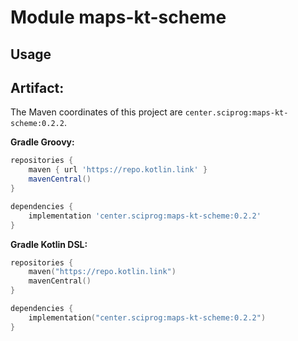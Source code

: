 # Module maps-kt-scheme



## Usage

## Artifact:

The Maven coordinates of this project are `center.sciprog:maps-kt-scheme:0.2.2`.

**Gradle Groovy:**
```groovy
repositories {
    maven { url 'https://repo.kotlin.link' }
    mavenCentral()
}

dependencies {
    implementation 'center.sciprog:maps-kt-scheme:0.2.2'
}
```
**Gradle Kotlin DSL:**
```kotlin
repositories {
    maven("https://repo.kotlin.link")
    mavenCentral()
}

dependencies {
    implementation("center.sciprog:maps-kt-scheme:0.2.2")
}
```
